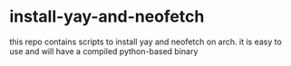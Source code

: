 # install-yay-and-neofetch
this repo contains scripts to install yay and neofetch on arch. it is easy to use and will have a compiled python-based binary
